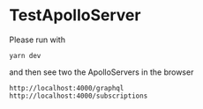 # TestApolloServer

Please run with
```
yarn dev
```

and then see two the ApolloServers in the browser
```
http://localhost:4000/graphql
http://localhost:4000/subscriptions
```